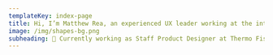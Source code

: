 ```yaml
---
templateKey: index-page
title: Hi, I’m Matthew Rea, an experienced UX leader working at the intersection of design & technology.
image: /img/shapes-bg.png
subheading: 🙌 Currently working as Staff Product Designer at Thermo Fisher Scientific
---
```


